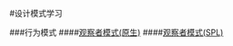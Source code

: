 #设计模式学习

###行为模式
####[观察者模式(原生)](https://github.com/zhangrenjie/patterns/tree/master/observer)
####[观察者模式(SPL)](https://github.com/zhangrenjie/patterns/tree/master/observer)



